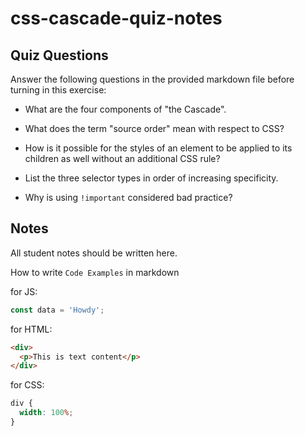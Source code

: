 # css-cascade-quiz-notes

## Quiz Questions

Answer the following questions in the provided markdown file before turning in this exercise:

- What are the four components of "the Cascade".

- What does the term "source order" mean with respect to CSS?

- How is it possible for the styles of an element to be applied to its children as well without an additional CSS rule?

- List the three selector types in order of increasing specificity.

- Why is using `!important` considered bad practice?

## Notes

All student notes should be written here.

How to write `Code Examples` in markdown

for JS:

```javascript
const data = 'Howdy';
```

for HTML:

```html
<div>
  <p>This is text content</p>
</div>
```

for CSS:

```css
div {
  width: 100%;
}
```
